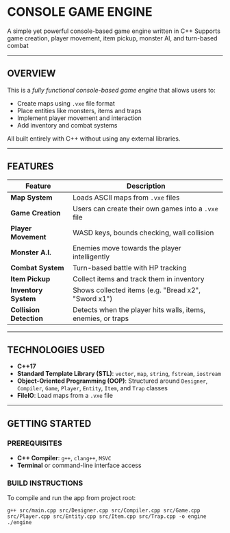 # CONSOLE GAME ENGINE

A simple yet powerful console-based game engine written in C++
Supports game creation, player movement, item pickup, monster AI, and turn-based combat

-------------------------------------------------------------------------

## OVERVIEW

This is a *fully functional console-based game engine* that allows users to:

 - Create maps using `.vxe` file format
 - Place entities like monsters, items and traps
 - Implement player movement and interaction
 - Add inventory and combat systems

All built entirely with C++ without using any external libraries.

-------------------------------------------------------------------------

## FEATURES

| Feature | Description |
|---------|-------------|
| **Map System** | Loads ASCII maps from `.vxe` files |
| **Game Creation** | Users can create their own games into a `.vxe` file |
| **Player Movement** | WASD keys, bounds checking, wall collision |
| **Monster A.I.** | Enemies move towards the player intelligently |
| **Combat System** | Turn-based battle with HP tracking |
| **Item Pickup** | Collect items and track them in inventory |
| **Inventory System** | Shows collected items (e.g. "Bread x2", "Sword x1") |
| **Collision Detection** | Detects when the player hits walls, items, enemies, or traps |

-------------------------------------------------------------------------

## TECHNOLOGIES USED

 - **C++17**
 - **Standard Template Library (STL)**: `vector`, `map`, `string`, `fstream`, `iostream`
 - **Object-Oriented Programming (OOP)**: Structured around `Designer`, `Compiler`, `Game`, `Player`, `Entity`, `Item`, and `Trap` classes
 - **FileIO**: Load maps from a `.vxe` file

-------------------------------------------------------------------------

## GETTING STARTED

### PREREQUISITES

 - **C++ Compiler**: `g++`, `clang++`, `MSVC`
 - **Terminal** or command-line interface access

### BUILD INSTRUCTIONS

To compile and run the app from project root:

`g++ src/main.cpp src/Designer.cpp src/Compiler.cpp src/Game.cpp src/Player.cpp src/Entity.cpp src/Item.cpp src/Trap.cpp -o engine`
`./engine`
